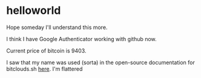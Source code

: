 # helloworld
Hope someday I'll understand this more.

I think I have Google Authenticator working with github now.

Current price of bitcoin is 9403.

I saw that my name was used (sorta) in the open-source documentation for bitclouds.sh [here](https://archive.ph/RXVpd#selection-2033.13-2033.25 "Google's Homepage").  I'm flattered
